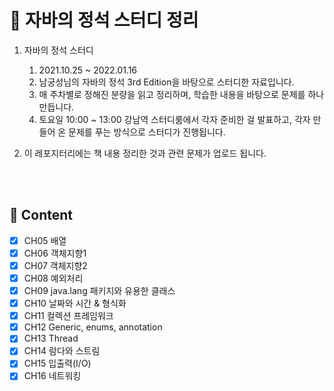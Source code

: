 # 🌱 자바의 정석 스터디 정리 

1. 자바의 정석 스터디 
    1. 2021.10.25 ~ 2022.01.16
    2. 남궁성님의 자바의 정석 3rd Edition을 바탕으로 스터디한 자료입니다.
    3. 매 주차별로 정해진 분량을 읽고 정리하며, 학습한 내용을 바탕으로 문제를 하나 만듭니다.
    4. 토요일 10:00 ~ 13:00 강남역 스터디룸에서 각자 준비한 걸 발표하고, 각자 만들어 온 문제를 푸는 방식으로 스터디가 진행됩니다.

2. 이 레포지터리에는 책 내용 정리한 것과 관련 문제가 업로드 됩니다.

<br/>
<br/>

## :bookmark: Content
- [x] CH05 배열
- [x] CH06 객체지향1
- [x] CH07 객체지향2  
- [x] CH08 예외처리 
- [x] CH09 java.lang 패키지와 유용한 클래스
- [x] CH10 날짜와 시간 & 형식화
- [x] CH11 컬렉션 프레임워크
- [x] CH12 Generic, enums, annotation
- [x] CH13 Thread
- [x] CH14 람다와 스트림
- [x] CH15 입출력(I/O)
- [x] CH16 네트워킹
